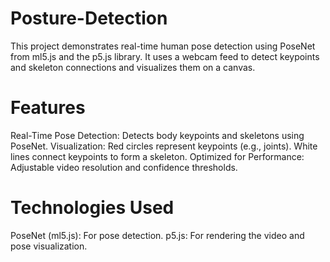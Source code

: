 # Posture-Detection
This project demonstrates real-time human pose detection using PoseNet from ml5.js and the p5.js library. It uses a webcam feed to detect keypoints and skeleton connections and visualizes them on a canvas.

# Features
Real-Time Pose Detection: Detects body keypoints and skeletons using PoseNet.
Visualization:
Red circles represent keypoints (e.g., joints).
White lines connect keypoints to form a skeleton.
Optimized for Performance: Adjustable video resolution and confidence thresholds.

# Technologies Used
PoseNet (ml5.js): For pose detection.
p5.js: For rendering the video and pose visualization.
